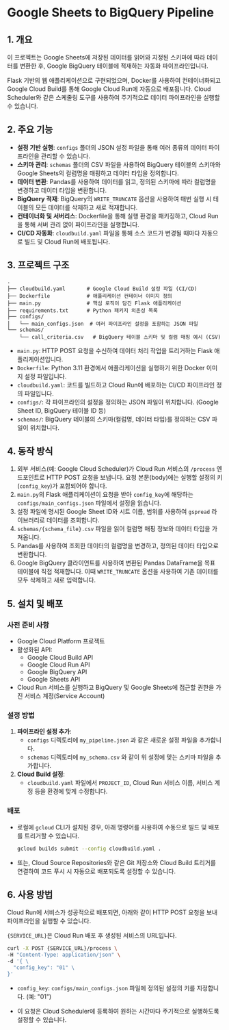# Google Sheets to BigQuery Pipeline

## 1. 개요

이 프로젝트는 Google Sheets에 저장된 데이터를 읽어와 지정된 스키마에 따라 데이터를 변환한 후, Google BigQuery 테이블에 적재하는 자동화 파이프라인입니다.

Flask 기반의 웹 애플리케이션으로 구현되었으며, Docker를 사용하여 컨테이너화되고 Google Cloud Build를 통해 Google Cloud Run에 자동으로 배포됩니다. Cloud Scheduler와 같은 스케줄링 도구를 사용하여 주기적으로 데이터 파이프라인을 실행할 수 있습니다.

## 2. 주요 기능

-   **설정 기반 실행**: `configs` 폴더의 JSON 설정 파일을 통해 여러 종류의 데이터 파이프라인을 관리할 수 있습니다.
-   **스키마 관리**: `schemas` 폴더의 CSV 파일을 사용하여 BigQuery 테이블의 스키마와 Google Sheets의 컬럼명을 매핑하고 데이터 타입을 정의합니다.
-   **데이터 변환**: Pandas를 사용하여 데이터를 읽고, 정의된 스키마에 따라 컬럼명을 변경하고 데이터 타입을 변환합니다.
-   **BigQuery 적재**: BigQuery의 `WRITE_TRUNCATE` 옵션을 사용하여 매번 실행 시 테이블의 모든 데이터를 삭제하고 새로 적재합니다.
-   **컨테이너화 및 서버리스**: Dockerfile을 통해 실행 환경을 패키징하고, Cloud Run을 통해 서버 관리 없이 파이프라인을 실행합니다.
-   **CI/CD 자동화**: `cloudbuild.yaml` 파일을 통해 소스 코드가 변경될 때마다 자동으로 빌드 및 Cloud Run에 배포됩니다.

## 3. 프로젝트 구조

```
.
├── cloudbuild.yaml       # Google Cloud Build 설정 파일 (CI/CD)
├── Dockerfile            # 애플리케이션 컨테이너 이미지 정의
├── main.py               # 핵심 로직이 담긴 Flask 애플리케이션
├── requirements.txt      # Python 패키지 의존성 목록
├── configs/
│   └── main_configs.json  # 여러 파이프라인 설정을 포함하는 JSON 파일
└── schemas/
    └── call_criteria.csv   # BigQuery 테이블 스키마 및 컬럼 매핑 예시 (CSV)
```

-   `main.py`: HTTP POST 요청을 수신하여 데이터 처리 작업을 트리거하는 Flask 애플리케이션입니다.
-   `Dockerfile`: Python 3.11 환경에서 애플리케이션을 실행하기 위한 Docker 이미지 설정 파일입니다.
-   `cloudbuild.yaml`: 코드를 빌드하고 Cloud Run에 배포하는 CI/CD 파이프라인 정의 파일입니다.
-   `configs/`: 각 파이프라인의 설정을 정의하는 JSON 파일이 위치합니다. (Google Sheet ID, BigQuery 테이블 ID 등)
-   `schemas/`: BigQuery 테이블의 스키마(컬럼명, 데이터 타입)를 정의하는 CSV 파일이 위치합니다.

## 4. 동작 방식

1.  외부 서비스(예: Google Cloud Scheduler)가 Cloud Run 서비스의 `/process` 엔드포인트로 HTTP POST 요청을 보냅니다. 요청 본문(body)에는 실행할 설정의 키(`config_key`)가 포함되어야 합니다.
2.  `main.py`의 Flask 애플리케이션이 요청을 받아 `config_key`에 해당하는 `configs/main_configs.json` 파일에서 설정을 읽습니다.
3.  설정 파일에 명시된 Google Sheet ID와 시트 이름, 범위를 사용하여 `gspread` 라이브러리로 데이터를 조회합니다.
4.  `schemas/{schema_file}.csv` 파일을 읽어 컬럼명 매핑 정보와 데이터 타입을 가져옵니다.
5.  Pandas를 사용하여 조회한 데이터의 컬럼명을 변경하고, 정의된 데이터 타입으로 변환합니다.
6.  Google BigQuery 클라이언트를 사용하여 변환된 Pandas DataFrame을 목표 테이블에 직접 적재합니다. 이때 `WRITE_TRUNCATE` 옵션을 사용하여 기존 데이터를 모두 삭제하고 새로 입력합니다.

## 5. 설치 및 배포

### 사전 준비 사항

-   Google Cloud Platform 프로젝트
-   활성화된 API:
    -   Google Cloud Build API
    -   Google Cloud Run API
    -   Google BigQuery API
    -   Google Sheets API
-   Cloud Run 서비스를 실행하고 BigQuery 및 Google Sheets에 접근할 권한을 가진 서비스 계정(Service Account)

### 설정 방법

1.  **파이프라인 설정 추가**:
    -   `configs` 디렉토리에 `my_pipeline.json` 과 같은 새로운 설정 파일을 추가합니다.
    -   `schemas` 디렉토리에 `my_schema.csv` 와 같이 위 설정에 맞는 스키마 파일을 추가합니다.
2.  **Cloud Build 설정**:
    -   `cloudbuild.yaml` 파일에서 `PROJECT_ID`, Cloud Run 서비스 이름, 서비스 계정 등을 환경에 맞게 수정합니다.

### 배포

-   로컬에 `gcloud` CLI가 설치된 경우, 아래 명령어를 사용하여 수동으로 빌드 및 배포를 트리거할 수 있습니다.

    ```bash
    gcloud builds submit --config cloudbuild.yaml .
    ```

-   또는, Cloud Source Repositories와 같은 Git 저장소와 Cloud Build 트리거를 연결하여 코드 푸시 시 자동으로 배포되도록 설정할 수 있습니다.

## 6. 사용 방법

Cloud Run에 서비스가 성공적으로 배포되면, 아래와 같이 HTTP POST 요청을 보내 파이프라인을 실행할 수 있습니다.

`{SERVICE_URL}`은 Cloud Run 배포 후 생성된 서비스의 URL입니다.

```bash
curl -X POST {SERVICE_URL}/process \
-H "Content-Type: application/json" \
-d '{ \
  "config_key": "01" \
}'
```

-   `config_key`: `configs/main_configs.json` 파일에 정의된 설정의 키를 지정합니다. (예: "01")

-   이 요청은 Cloud Scheduler에 등록하여 원하는 시간마다 주기적으로 실행하도록 설정할 수 있습니다.
